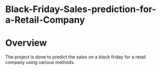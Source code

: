 # Black-Friday-Sales-prediction-for-a-Retail-Company

# Overview
The project is done to predict the sales on a black friday for a retail company using various methods.
